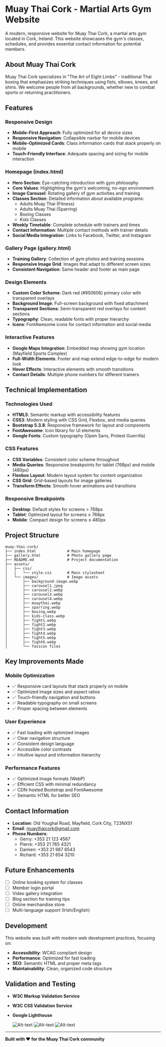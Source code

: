 # Muay Thai Cork - Martial Arts Gym Website

A modern, responsive website for Muay Thai Cork, a martial arts gym located in Cork, Ireland. This website showcases the gym's classes, schedules, and provides essential contact information for potential members.

## About Muay Thai Cork

Muay Thai Cork specializes in "The Art of Eight Limbs" - traditional Thai boxing that emphasizes striking techniques using fists, elbows, knees, and shins. We welcome people from all backgrounds, whether new to combat sports or returning practitioners.

## Features

### Responsive Design

-   **Mobile-First Approach**: Fully optimized for all device sizes
-   **Responsive Navigation**: Collapsible navbar for mobile devices
-   **Mobile-Optimized Cards**: Class information cards that stack properly on mobile
-   **Touch-Friendly Interface**: Adequate spacing and sizing for mobile interaction

### Homepage (index.html)

-   **Hero Section**: Eye-catching introduction with gym philosophy
-   **Core Values**: Highlighting the gym's welcoming, no-ego environment
-   **Image Carousel**: Rotating gallery of gym activities and training
-   **Classes Section**: Detailed information about available programs:
    -   Adults Muay Thai (Fitness)
    -   Adults Muay Thai (Sparring)
    -   Boxing Classes
    -   Kids Classes
-   **Weekly Timetable**: Complete schedule with trainers and times
-   **Contact Information**: Multiple contact methods with trainer details
-   **Social Media Integration**: Links to Facebook, Twitter, and Instagram

### Gallery Page (gallery.html)

-   **Training Gallery**: Collection of gym photos and training sessions
-   **Responsive Image Grid**: Images that adapt to different screen sizes
-   **Consistent Navigation**: Same header and footer as main page

### Design Elements

-   **Custom Color Scheme**: Dark red (#950606) primary color with transparent overlays
-   **Background Image**: Full-screen background with fixed attachment
-   **Transparent Sections**: Semi-transparent red overlays for content sections
-   **Typography**: Clean, readable fonts with proper hierarchy
-   **Icons**: FontAwesome icons for contact information and social media

### Interactive Features

-   **Google Maps Integration**: Embedded map showing gym location (Mayfield Sports Complex)
-   **Full-Width Elements**: Footer and map extend edge-to-edge for modern look
-   **Hover Effects**: Interactive elements with smooth transitions
-   **Contact Details**: Multiple phone numbers for different trainers

## Technical Implementation

### Technologies Used

-   **HTML5**: Semantic markup with accessibility features
-   **CSS3**: Modern styling with CSS Grid, Flexbox, and media queries
-   **Bootstrap 5.3.8**: Responsive framework for layout and components
-   **FontAwesome**: Icon library for UI elements
-   **Google Fonts**: Custom typography (Open Sans, Protest Guerrilla)

### CSS Features

-   **CSS Variables**: Consistent color scheme throughout
-   **Media Queries**: Responsive breakpoints for tablet (768px) and mobile (480px)
-   **Flexbox Layout**: Modern layout system for content organization
-   **CSS Grid**: Grid-based layouts for image galleries
-   **Transform Effects**: Smooth hover animations and transitions

### Responsive Breakpoints

-   **Desktop**: Default styles for screens > 768px
-   **Tablet**: Optimized layout for screens ≤ 768px
-   **Mobile**: Compact design for screens ≤ 480px

## Project Structure

```
muay-thai-cork/
├── index.html              # Main homepage
├── gallery.html            # Photo gallery page
├── README.md               # Project documentation
├── assets/
│   ├── css/
│   │   └── style.css       # Main stylesheet
│   └── images/             # Image assets
│       ├── background-image.webp
│       ├── carousel1.jpeg
│       ├── carousel2.webp
│       ├── carousel3.webp
│       ├── carousel4.webp
│       ├── muaythai.webp
│       ├── sparring.webp
│       ├── boxing.webp
│       ├── kids-class.webp
│       ├── fight1.webp
│       ├── fight2.webp
│       ├── fight3.webp
│       ├── fight4.webp
│       ├── fight5.webp
│       ├── fight6.webp
│       └── favicon files
```

## Key Improvements Made

### Mobile Optimization

-   ✅ Responsive card layouts that stack properly on mobile
-   ✅ Optimized image sizes and aspect ratios
-   ✅ Touch-friendly navigation and buttons
-   ✅ Readable typography on small screens
-   ✅ Proper spacing between elements

### User Experience

-   ✅ Fast loading with optimized images
-   ✅ Clear navigation structure
-   ✅ Consistent design language
-   ✅ Accessible color contrasts
-   ✅ Intuitive layout and information hierarchy

### Performance Features

-   ✅ Optimized image formats (WebP)
-   ✅ Efficient CSS with minimal redundancy
-   ✅ CDN-hosted Bootstrap and FontAwesome
-   ✅ Semantic HTML for better SEO

## Contact Information

-   **Location**: Old Youghal Road, Mayfield, Cork City, T23NX51
-   **Email**: muaythaicork@gmail.com
-   **Phone Numbers**:
    -   Gerry: +353 21 123 4567
    -   Pierre: +353 21 765 4321
    -   Damien: +353 21 987 6543
    -   Richard: +353 21 654 3210

## Future Enhancements

-   [ ] Online booking system for classes
-   [ ] Member login portal
-   [ ] Video gallery integration
-   [ ] Blog section for training tips
-   [ ] Online merchandise store
-   [ ] Multi-language support (Irish/English)

## Development

This website was built with modern web development practices, focusing on:

-   **Accessibility**: WCAG compliant design
-   **Performance**: Optimized for fast loading
-   **SEO**: Semantic HTML and proper meta tags
-   **Maintainability**: Clean, organized code structure

## Validation and Testing

-   **W3C Markup Validation Service**
-   **W3C CSS Validation Service**
-   **Google Lighthouse**

    ![Alt-text](assets/images/scrscores.PNG)
    ![Alt-text](assets/images/Screenshot%202025-10-03%20at%2009-26-21%20Showing%20results%20for%20contents%20of%20text-input%20area%20-%20Nu%20Html%20Checker.png)
    ![Alt-text](<assets/images/Screenshot%202025-10-03%20at%2009-26-01%20W3C%20CSS%20Validator%20results%20for%20TextArea%20(CSS%20level%203%20SVG).png>)

---

**Built with ❤️ for the Muay Thai Cork community**
